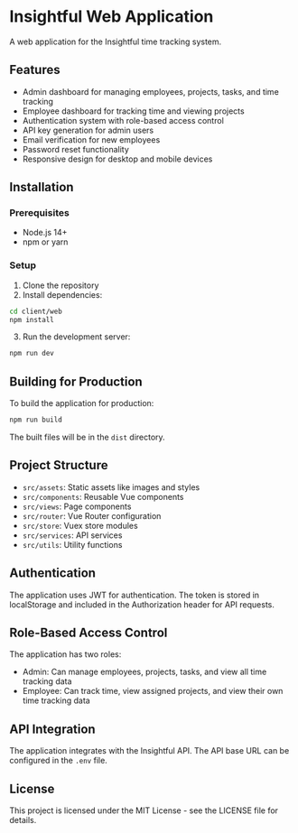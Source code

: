 # Insightful Web Application

A web application for the Insightful time tracking system.

## Features

- Admin dashboard for managing employees, projects, tasks, and time tracking
- Employee dashboard for tracking time and viewing projects
- Authentication system with role-based access control
- API key generation for admin users
- Email verification for new employees
- Password reset functionality
- Responsive design for desktop and mobile devices

## Installation

### Prerequisites

- Node.js 14+
- npm or yarn

### Setup

1. Clone the repository
2. Install dependencies:

```bash
cd client/web
npm install
```

3. Run the development server:

```bash
npm run dev
```

## Building for Production

To build the application for production:

```bash
npm run build
```

The built files will be in the `dist` directory.

## Project Structure

- `src/assets`: Static assets like images and styles
- `src/components`: Reusable Vue components
- `src/views`: Page components
- `src/router`: Vue Router configuration
- `src/store`: Vuex store modules
- `src/services`: API services
- `src/utils`: Utility functions

## Authentication

The application uses JWT for authentication. The token is stored in localStorage and included in the Authorization header for API requests.

## Role-Based Access Control

The application has two roles:
- Admin: Can manage employees, projects, tasks, and view all time tracking data
- Employee: Can track time, view assigned projects, and view their own time tracking data

## API Integration

The application integrates with the Insightful API. The API base URL can be configured in the `.env` file.

## License

This project is licensed under the MIT License - see the LICENSE file for details.